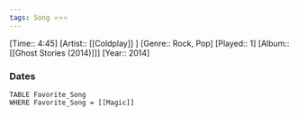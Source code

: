 ```yaml
---
tags: Song ⭐⭐⭐ 
---
```

[Time:: 4:45]
[Artist:: [[Coldplay]] ]
[Genre:: Rock, Pop]
[Played:: 1]
[Album:: [[Ghost Stories (2014)]]]
[Year:: 2014]
### Dates
````dataview
TABLE Favorite_Song
WHERE Favorite_Song = [[Magic]]
````